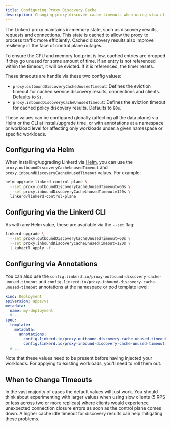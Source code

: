 ```yaml
---
title: Configuring Proxy Discovery Cache
description: Changing proxy discover cache timeouts when using slow clients.
---
```


The Linkerd proxy maintains in-memory state, such as discovery results, requests
and connections. This state is cached to allow the proxy to process traffic more
efficiently. Cached discovery results also improve resiliency in the face of
control plane outages.

To ensure the CPU and memory footprint is low, cached entries are dropped if
they go unused for some amount of time. If an entry is not referenced within the
timeout, it will be evicted. If it is referenced, the timer resets.

These timeouts are handle via these two config values:

- `proxy.outboundDiscoveryCacheUnusedTimeout`: Defines the eviction timeout for
  cached service discovery results, connections and clients. Defaults to `5s`.
- `proxy.inboundDiscoveryCacheUnusedTimeout`: Defines the eviction timeout for
  cached policy discovery results. Defaults to `90s`.

These values can be configured globally (affecting all the data plane) via Helm
or the CLI at install/upgrade time, or with annotations at a namespace or
workload level for affecting only workloads under a given namespace or specific
workloads.

## Configuring via Helm

When installing/upgrading Linkerd via [Helm](../install-helm/), you can use the
`proxy.outboundDiscoveryCacheUnusedTimeout` and
`proxy.inboundDiscoveryCacheUnusedTimeout` values. For example:

```bash
helm upgrade linkerd-control-plane \
  --set proxy.outboundDiscoveryCacheUnusedTimeout=60s \
  --set proxy.inboundDiscoveryCacheUnusedTimeout=120s \
  linkerd/linkerd-control-plane
```

## Configuring via the Linkerd CLI

As with any Helm value, these are available via the `--set` flag:

```bash
linkerd upgrade \
  --set proxy.outboundDiscoveryCacheUnusedTimeout=60s \
  --set proxy.inboundDiscoveryCacheUnusedTimeout=120s \
  | kubectl apply -f -
```

## Configuring via Annotations

You can also use the
`config.linkerd.io/proxy-outbound-discovery-cache-unused-timeout` and
`config.linkerd.io/proxy-inbound-discovery-cache-unused-timeout` annotations at
the namespace or pod template level:

```yaml
kind: Deployment
apiVersion: apps/v1
metadata:
  name: my-deployment
  # ...
spec:
  template:
    metadata:
      annotations:
        config.linkerd.io/proxy-outbound-discovery-cache-unused-timeout: '60s'
        config.linkerd.io/proxy-inbound-discovery-cache-unused-timeout: '120s'
  # ...
```

Note that these values need to be present before having injected your workloads.
For applying to existing workloads, you'll need to roll them out.

## When to Change Timeouts

In the vast majority of cases the default values will just work. You should
think about experimenting with larger values when using slow clients (5 RPS or
less across two or more replicas) where clients would experience unexpected
connection closure errors as soon as the control plane comes down. A higher
cache idle timeout for discovery results can help mitigating these problems.
